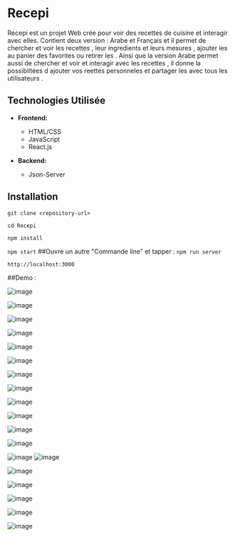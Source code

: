 # Recepi 
Recepi  est un projet Web crée  pour voir des recettes de cuisine et interagir avec elles.
Contient deux version : Arabe et Français  et il permet de chercher et  voir les recettes , leur ingredients et leurs mesures  , ajouter les au panier des favorites    ou   retirer les .
Ainsi que la version Arabe permet aussi de chercher et voir et interagir avec les recettes , il donne la possibiltées d ajouter vos reettes personneles et partager les avec tous les utilisateurs .

## Technologies Utilisée

- **Frontend:**
  - HTML/CSS
  - JavaScript
  - React.js

- **Backend:**
  - Json-Server

## Installation



```git clone <repository-url>```



```cd Recepi```


```npm install```


```npm start```
    ##Ouvre un autre "Commande line" et tapper :
    ```npm run server```

    
    
``http://localhost:3000``


##Demo :

![image](https://github.com/aymaneaarab/Recepi_Projet/assets/156524139/7cba4902-3009-4f7b-98d9-cc23641a42eb)

![image](https://github.com/aymaneaarab/Recepi_Projet/assets/156524139/6ef42691-0fbd-49a7-b8ed-e6369d0a63ba)


![image](https://github.com/aymaneaarab/Recepi_Projet/assets/156524139/0ea04bed-fcf3-40ac-81b7-56e186cf0fe0)

![image](https://github.com/aymaneaarab/Recepi_Projet/assets/156524139/d0d01b6c-cbae-4f95-afbd-9be5691f7d75)


![image](https://github.com/aymaneaarab/Recepi_Projet/assets/156524139/c40b0833-a511-4a44-9896-2d335a77baf5)

![image](https://github.com/aymaneaarab/Recepi_Projet/assets/156524139/0ba45b1f-451a-4dba-a273-2f46375635f4)

![image](https://github.com/aymaneaarab/Recepi_Projet/assets/156524139/6cdaa694-0bed-4c7e-bf6c-29eb2584267e)

![image](https://github.com/aymaneaarab/Recepi_Projet/assets/156524139/0023f5cf-bc45-4b10-bec6-6b353bd70241)

![image](https://github.com/aymaneaarab/Recepi_Projet/assets/156524139/261ba608-c915-4d75-840f-d2f012c6d14a)

![image](https://github.com/aymaneaarab/Recepi_Projet/assets/156524139/f264adc6-40f1-4efa-95fe-3e115e4741ac)

![image](https://github.com/aymaneaarab/Recepi_Projet/assets/156524139/e96732b4-90c1-4d1e-b0b3-4a768799ecdd)

![image](https://github.com/aymaneaarab/Recepi_Projet/assets/156524139/471235aa-32a4-41b4-a344-784ea8c66488)

![image](https://github.com/aymaneaarab/Recepi_Projet/assets/156524139/75dc1767-117d-4f8f-81da-3655a4358c46)
![image](https://github.com/aymaneaarab/Recepi_Projet/assets/156524139/916262db-6337-4ac3-bb3c-9b18b54a6976)

![image](https://github.com/aymaneaarab/Recepi_Projet/assets/156524139/100c82b1-ca43-44ae-a66d-9045002a084a)

![image](https://github.com/aymaneaarab/Recepi_Projet/assets/156524139/0bd65fe8-3c21-4de0-ab0c-a3887e0e9aa8)

![image](https://github.com/aymaneaarab/Recepi_Projet/assets/156524139/e33ab5e1-142b-498b-8d89-a69e85c10ed5)

![image](https://github.com/aymaneaarab/Recepi_Projet/assets/156524139/24997081-cf55-4cd8-a6cd-68d40a499666)

![image](https://github.com/aymaneaarab/Recepi_Projet/assets/156524139/adf7966d-e5d2-4e91-9f47-5490a8662d13)








